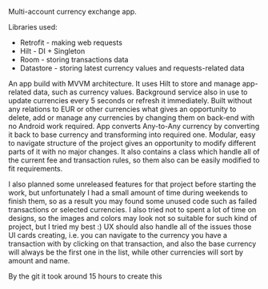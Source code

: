Multi-account currency exchange app.

Libraries used:
  * Retrofit - making web requests
  * Hilt - DI + Singleton
  * Room - storing transactions data
  * Datastore - storing latest currency values and requests-related data

An app build with MVVM architecture. It uses Hilt to store and manage app-related data, such as currency values. 
Background service also in use to update currencies every 5 seconds or refresh it immediately.
Built without any relations to EUR or other currencies what gives an opportunity to delete, add or manage any currencies 
by changing them on back-end with no Android work required. App converts Any-to-Any currency by converting it 
back to base currency and transforming into required one. Modular, easy to navigate structure of the project gives 
an opportunity to modify different parts of it with no major changes. It also contains a class which handle all
of the current fee and transaction rules, so them also can be easily modified to fit requirements.

I also planned some unreleased features for that project before starting the work, but unfortunately I had a small amount of time 
during weekends to finish them, so as a result you may found some unused code such as failed transactions or selected currencies.
I also tried not to spent a lot of time on designs, so the images and colors may look not so suitable for such kind of project, 
but I tried my best :) UX should also handle all of the issues those UI cards creating, i.e. you can navigate to the currency you
have a transaction with by clicking on that transaction, and also the base currency will always be the first one in the list, 
while other currencies will sort by amount and name.

By the git it took around 15 hours to create this
